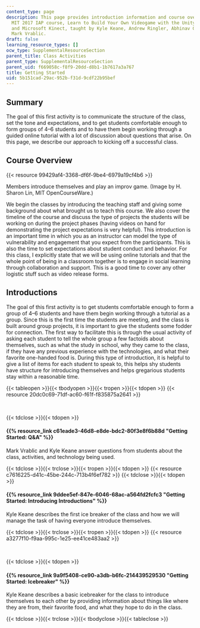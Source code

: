 ```yaml
---
content_type: page
description: This page provides introduction information and course overview for the
  MIT 2017 IAP course, Learn to Build Your Own Videogame with the Unity Game Engine
  and Microsoft Kinect, taught by Kyle Keane, Andrew Ringler, Abhinav Gandhi, and
  Mark Vrablic.
draft: false
learning_resource_types: []
ocw_type: SupplementalResourceSection
parent_title: Class Activities
parent_type: SupplementalResourceSection
parent_uid: f669058c-f8f9-20dd-d8b1-1b7617a3a767
title: Getting Started
uid: 5b151cad-29ac-952b-f31d-9cdf22b95bef
---
```

## Summary

The goal of this first activity is to communicate the structure of the class, set the tone and expectations, and to get students comfortable enough to form groups of 4–6 students and to have them begin working through a guided online tutorial with a lot of discussion about questions that arise. On this page, we describe our approach to kicking off a successful class.

## Course Overview

{{< resource 99429af4-3368-df6f-9be4-6979a19cf4b6 >}}

Members introduce themselves and play an improv game. (Image by H. Sharon Lin, MIT OpenCourseWare.)

We begin the classes by introducing the teaching staff and giving some background about what brought us to teach this course. We also cover the timeline of the course and discuss the type of projects the students will be working on during the project phases (having videos on hand for demonstrating the project expectations is very helpful). This introduction is an important time in which you as an instructor can model the type of vulnerability and engagement that you expect from the participants. This is also the time to set expectations about student conduct and behavior. For this class, I explicitly state that we will be using online tutorials and that the whole point of being in a classroom together is to engage in social learning through collaboration and support. This is a good time to cover any other logistic stuff such as video release forms.

## Introductions

The goal of this first activity is to get students comfortable enough to form a group of 4–6 students and have them begin working through a tutorial as a group. Since this is the first time the students are meeting, and the class is built around group projects, it is important to give the students some fodder for connection. The first way to facilitate this is through the usual activity of asking each student to tell the whole group a few factoids about themselves, such as what the study in school, why they came to the class, if they have any previous experience with the technologies, and what their favorite one-handed food is. During this type of introduction, it is helpful to give a list of items for each student to speak to, this helps shy students have structure for introducing themselves and helps gregarious students stay within a reasonable time.

{{< tableopen >}}{{< tbodyopen >}}{{< tropen >}}{{< tdopen >}}
{{< resource 20dc0c69-71df-ac60-f61f-f835875a2641 >}}

 

{{< tdclose >}}{{< tdopen >}}

#### {{% resource_link c61eade3-46d8-e8de-bdc2-80f3e8f6b88d "Getting Started: Q&A" %}}

Mark Vrablic and Kyle Keane answer questions from students about the class, activities, and technology being used.

{{< tdclose >}}{{< trclose >}}{{< tropen >}}{{< tdopen >}}
{{< resource c7616225-d41c-45be-244c-713b4f6ef782 >}}
{{< tdclose >}}{{< tdopen >}}

#### {{% resource_link 9ddee5ef-847e-6046-68ac-a564fd2fcfc3 "Getting Started: Introducing Introductions" %}}

Kyle Keane describes the first ice breaker of the class and how we will manage the task of having everyone introduce themselves.

{{< tdclose >}}{{< trclose >}}{{< tropen >}}{{< tdopen >}}
{{< resource a3277f10-f9aa-995c-1e25-ee41ce483aa2 >}}

 

{{< tdclose >}}{{< tdopen >}}

#### {{% resource_link 9a9f5408-ce90-a3db-b6fc-214439529530 "Getting Started: Icebreaker" %}}

Kyle Keane describes a basic icebreaker for the class to introduce themselves to each other by providing information about things like where they are from, their favorite food, and what they hope to do in the class.

{{< tdclose >}}{{< trclose >}}{{< tbodyclose >}}{{< tableclose >}}